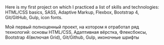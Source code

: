 Here is my first project on which I practiced a list of skills and technologies: HTML/CSS basics, SASS, Adaptive Markup, Flexbox, Bootstrap 4, Git/GitHub, Gulp, icon fonts.

Мой первый полноценный проект, на котором я отработал ряд технологий: основы HTML/CSS, Адаптивная вёрстка, Флексбоксы, Bootstrap 4(включая Grid), Git/Github, Gulp, иконочные шрифты
